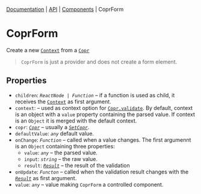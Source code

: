 [Documentation](../README.md) | [API](README.md) | [Components](README.md#components) | CoprForm

# CoprForm

Create a new [`Context`](context.md) from a [`Copr`](../../../copr-field/documentation/api/object-copr.md)

> `CoprForm` is just a provider and does not create a form element.

## Properties

- `children`: _`ReactNode | Function`_ – if a function is used as child, it receives the [`Context`](context.md) as first argument.
- `context`: – used as context option for [`Copr.validate`](../../../copr-field/documentation/api/object-copr.md#shared-methods). By default, context is an object with a `value` property containing the parsed value. If context is an `Object` it is merged with the default context.
- `copr`: [_`Copr`_](../../../copr-field/documentation/api/object-copr.md) – usually a [_`SetCopr`_](../../../copr-field/documentation/api/object-copr.md).
- `defaultValue`: _`any`_ default value.
- `onChange`: _`Function`_ – called when a value changes. The first argumennt is an `Object` containing three properties:
  - `value`: _`any`_ – the parsed value.
  - `input`: _`string`_ – the raw value.
  - `result`: [_`Result`_](../../../copr-field/documentation/api/object-result.md) – the result of the validation
- `onUpdate`: _`Functon`_ – called when the validation result changes with the [_`Result`_](../../../copr-field/documentation/api/object-result.md) as first argument.
- `value`: _`any`_ – value making `CoprForm` a controlled component.

